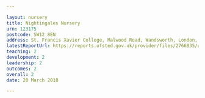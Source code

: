 ```yaml
---

layout: nursery
title: Nightingales Nursery
urn: 123175
postcode: SW12 8EN
address: St. Francis Xavier College, Malwood Road, Wandsworth, London, SW12 8EN
latestReportUrl: https://reports.ofsted.gov.uk/provider/files/2766835/urn/123175.pdf
teaching: 2
development: 2
leadership: 2
outcomes: 2
overall: 2
date: 20 March 2018

---
```

